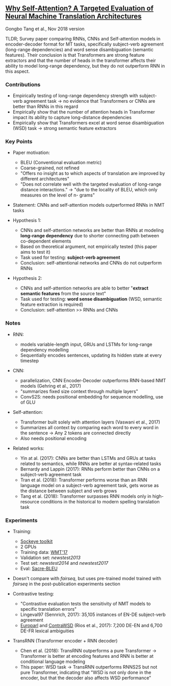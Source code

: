 ## [Why Self-Attention? A Targeted Evaluation of Neural Machine Translation Architectures](http://arxiv.org/abs/1808.08946)
Gongbo Tang et al., Nov 2018 version

TLDR; Survey paper comparing RNNs, CNNs and Self-attention models in encoder-decoder format for MT tasks, specifically subject-verb agreement (long-range dependencies) and word sense disambiguation (semantic features). Their conclusion is that Transformers are strong feature extractors and that the number of heads in the transformer affects their ability to model long-range dependency, but they do not outperform RNN in this aspect.

### Contributions
* Empirically testing of long-range dependency strength with subject-verb agreement task -> no evidence that Transformers or CNNs are better than RNNs in this regard
* Empirically show that the number of attention heads in Transformer impact its ability to capture long-distance dependencies
* Empirically show that Transformers excel at word sense disambiguation (WSD) task -> strong semantic feature extractors

### Key Points
* Paper motivation:
    * BLEU (Conventional evaluation metric)
    * Coarse-grained, not refined
    * "Offers no insight as to which aspects of translation are improved by different architectures"    
    * "Does not correlate well with the targeted evaluation of long-range distance interactions." -> "due to the locality of BLEU, which only measures on the level of n- grams"
    
* Statement: CNNs and self-attention models outperformed RNNs in NMT tasks

* Hypothesis 1:
    * CNNs and self-attention networks are better than RNNs at modeling **long-range dependency** due to shorter connecting path between co-dependent elements
    * Based on theoretical argument, not empirically tested (this paper aims to test it)
    * Task used for testing: **subject-verb agreement**
    * Conclusion: self-attentional networks and CNNs do not outperform RNNs

* Hypothesis 2:
    * CNNs and self-attention networks are able to better "**extract semantic features** from the source text"
    * Task used for testing: **word sense disambiguation** (WSD, semantic feature extraction is required)
    * Conclusion: self-attention >> RNNs and CNNs

### Notes
* RNN:
    * models variable-length input, GRUs and LSTMs for long-range dependency modelling
    * Sequentially encodes sentences, updating its hidden state at every timestep
    
* CNN:
    * parallelization, CNN Encoder-Decoder outperforms RNN-based NMT models (Gehring et al., 2017)
    * "summarizes fixed size context through multiple layers"
    * ConvS2S: needs positional embedding for sequence modelling, use of GLU
    
* Self-attention:
    * Transformer built solely with attention layers (Vaswani et al., 2017)
    * Summarizes all context by comparing each word to every word in the sentence -> Any 2 tokens are connected directly
    * Also needs positional encoding

* Related works:
    * Yin at al. (2017): CNNs are better than LSTMs and GRUs at tasks related to semantics, while RNNs are better at syntax-related tasks
    * Bernardy and Lappin (2017): RNNs perform better than CNNs on a subject-verb agreement task
    * Tran et al. (2018): Transformer performs worse than an RNN language model on a subject-verb agreement task, gets worse as the distance between subject and verb grows
    * Tang et al. (2018): Transformer surpasses RNN models only in high-resource conditions in the historical to modern spelling translation task
    
### Experiments
* Training:
    * [Sockeye toolkit](https://github.com/awslabs/sockeye/tree/acl18)
    * 2 GPUs
    * Training data: [WMT'17](http://www.statmt.org/wmt17/translation-task.html)
    * Validation set: *newstest2013*
    * Test set: *newstest2014* and *newstest2017*
    * Eval: [Sacre-BLEU](https://arxiv.org/abs/1804.08771)
    
* Doesn't compare with *fairseq*, but uses pre-trained model trained with *fairseq* in the post-publication experiments section
    
* Contrastive testing: 
    * "Contrastive evaluation tests the sensitivity of NMT models to specific translation errors"
    * Lingeval97 (Sennrich, 2017): 35,105 instances of EN-DE subject-verb agreement
    * [Europarl](http://opus.nlpl.eu/Europarl.php) and [ContraWSD](http://data.statmt.org/ContraWSD/) (Rios et al., 2017): 7,200 DE-EN and 6,700 DE-FR lexical ambiguities

* TransRNN (Transformer encoder + RNN decoder)
    * Chen et al. (2018): TransRNN outperforms a pure Transformer -> Transformer is better at encoding features and RNN is better at conditional language modeling
    * This paper: WSD task -> TransRNN outperforms RNNS2S but not pure Transformer, indicating that "WSD is not only done in the encoder, but that the decoder also affects WSD performance"
